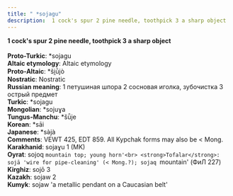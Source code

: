 ```yaml
---
title: " *sojagu"
description:  1 cock's spur 2 pine needle, toothpick 3 a sharp object
---
```

<strong> 1 cock's spur 2 pine needle, toothpick 3 a sharp object</strong><br><br>
<strong>Proto-Turkic</strong>:  *sojagu<br>
<strong>Altaic etymology</strong>:  Altaic etymology<br>
<strong> Proto-Altaic</strong>:  *ši̯ū̀jò<br>
<strong>Nostratic</strong>:  Nostratic<br>
<strong>Russian meaning</strong>:  1 петушиная шпора 2 сосновая иголка, зубочистка 3 острый предмет<br>
<strong>Turkic</strong>:  *sojagu<br>
<strong>Mongolian</strong>:  *sojuɣa<br>
<strong>Tungus-Manchu</strong>:  *šǖje<br>
<strong>Korean</strong>:  *sāi<br>
<strong>Japanese</strong>:  *sǝ̀jà<br>
<strong>Comments</strong>:  VEWT 425, EDT 859. All Kypchak forms may also be < Mong.<br>
<strong>Karakhanid</strong>:  sojaɣu 1 (MK)<br>
<strong>Oyrat</strong>:  sojoq `mountain top; young horn'<br>
<strong>Tofalar</strong>:  sojā 'wire for pipe-cleaning' (< Mong.?); sojaq `mountain' (ФиЛ 227)<br>
<strong>Kirghiz</strong>:  sojō 3<br>
<strong>Kazakh</strong>:  sojaw 2<br>
<strong>Kumyk</strong>:  sojaw 'a metallic pendant on a Caucasian belt'<br>


